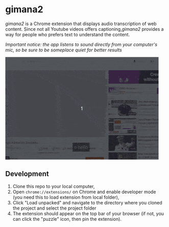 # gimana2

_gimana2_ is a Chrome extension that displays audio transcription of web content. Since not all Youtube videos offers captioning,_gimana2_ provides a way for people who prefers text to understand the content.

_Important notice: the app listens to sound directly from your computer's mic, so be sure to be someplace quiet for better results_

![app preview](./assets/gimana2-preview.gif)

## Development

1. Clone this repo to your local computer,
2. Open `chrome://extensions/` on Chrome and enable developer mode (you need this to load extension from local folder),
3. Click "Load unpacked" and navigate to the directory where you cloned the project and select the project folder
4. The extension should appear on the top bar of your browser (if not, you can click the "puzzle" icon, then pin the extension).
